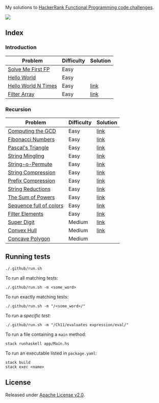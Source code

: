 My solutions to [HackerRank Functional Programming code challenges](https://www.hackerrank.com/domains/fp).

[![](https://github.com/asarkar/hackerrank-fp-haskell/workflows/CI/badge.svg)](https://github.com/asarkar/hackerrank-fp-haskell/actions)

## Index

### Introduction

| Problem                 | Difficulty | Solution |
|-------------------------|------------|----------|
| [Solve Me First FP](problems/Introduction/solve-me-first.pdf) | Easy | |
| [Hello World](problems/Introduction/hello-world.pdf) | Easy | |
| [Hello World N Times](problems/Introduction/hello-world-n-times.pdf) | Easy | [link](src/Introduction/HelloWorldN.hs) |
| [Filter Array](problems/Introduction/filter-array.pdf) | Easy | [link](src/Introduction/FilterArray.hs) |

### Recursion

| Problem                 | Difficulty | Solution |
|-------------------------|------------|----------|
| [Computing the GCD](problems/Recursion/gcd.pdf) | Easy | [link](src/Recursion/GCD.hs)
| [Fibonacci Numbers](problems/Recursion/fibonacci-numbers.pdf) | Easy | [link](src/Recursion/Fibonacci.hs) |
| [Pascal's Triangle](problems/Recursion/pascals-triangle.pdf) | Easy | [link](src/Recursion/PascalsTriangle.hs) |
| [String Mingling](problems/Recursion/string-mingling.pdf) | Easy | [link](src/Recursion/StrMingling.hs) |
| [String-o-Permute](problems/Recursion/string-o-permute.pdf) | Easy | [link](src/Recursion/StrPermutation.hs) |
| [String Compression](problems/Recursion/string-compression.pdf) | Easy | [link](src/Recursion/StrCompression.hs) |
| [Prefix Compression](problems/Recursion/prefix-compression.pdf) | Easy | [link](src/Recursion/PrefixCompression.hs) |
| [String Reductions](problems/Recursion/string-reductions.pdf) | Easy | [link](src/Recursion/StrReduction.hs) |
| [The Sum of Powers](problems/Recursion/sum-of-powers.pdf) | Easy | [link](src/Recursion/SumOfPowers.hs) |
| [Sequence full of colors](problems/Recursion/sequence-full-of-colors.pdf) | Easy | [link](src/Recursion/ColorSeq.hs) |
| [Filter Elements](problems/Recursion/filter-elements.pdf) | Easy | [link](src/Recursion/FilterElements.hs) |
| [Super Digit](problems/Recursion/super-digit.pdf) | Medium | [link](src/Recursion/SuperDigit.hs) |
| [Convex Hull](problems/Recursion/convex-hull.pdf) | Medium | [link](src/Recursion/ConvexHull.hs) |
| [Concave Polygon](problems/Recursion/concave-polygon.pdf) | Medium | |

## Running tests

```
./.github/run.sh
```

To run all matching tests:
```
./.github/run.sh -m <some_word>
```

To run exactly matching tests:
```
./.github/run.sh -m "/<some_word>/"
```

To run a _specific test_:
```
./.github/run.sh -m "/Ch11/evaluates expression/eval/"
```

To run a file containing a `main` method:
```
stack runhaskell app/Main.hs
```

To run an executable listed in `package.yaml`:
```
stack build
stack exec <name>
```

## License

Released under [Apache License v2.0](LICENSE).
